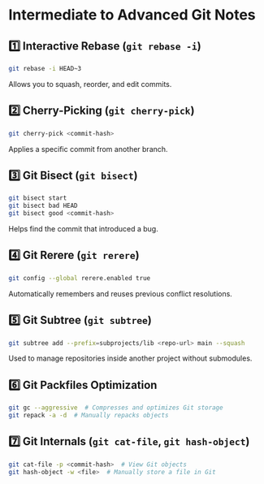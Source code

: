 # Intermediate to Advanced Git Notes

## 1️⃣ Interactive Rebase (`git rebase -i`)
```sh
git rebase -i HEAD~3
```
Allows you to squash, reorder, and edit commits.

## 2️⃣ Cherry-Picking (`git cherry-pick`)
```sh
git cherry-pick <commit-hash>
```
Applies a specific commit from another branch.

## 3️⃣ Git Bisect (`git bisect`)
```sh
git bisect start
git bisect bad HEAD
git bisect good <commit-hash>
```
Helps find the commit that introduced a bug.

## 4️⃣ Git Rerere (`git rerere`)
```sh
git config --global rerere.enabled true
```
Automatically remembers and reuses previous conflict resolutions.

## 5️⃣ Git Subtree (`git subtree`)
```sh
git subtree add --prefix=subprojects/lib <repo-url> main --squash
```
Used to manage repositories inside another project without submodules.

## 6️⃣ Git Packfiles Optimization
```sh
git gc --aggressive  # Compresses and optimizes Git storage
git repack -a -d  # Manually repacks objects
```

## 7️⃣ Git Internals (`git cat-file`, `git hash-object`)
```sh
git cat-file -p <commit-hash>  # View Git objects
git hash-object -w <file>  # Manually store a file in Git
```
